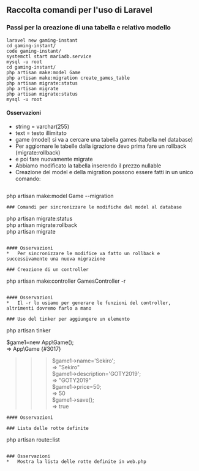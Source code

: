 
Raccolta comandi per l'uso di Laravel
-------------------------------------

### Passi per la creazione di una tabella e relativo modello
```
laravel new gaming-instant    
cd gaming-instant/  
code gaming-instant/  
systemctl start mariadb.service  
mysql -u root  
cd gaming-instant/  
php artisan make:model Game  
php artisan make:migration create_games_table  
php artisan migrate:status  
php artisan migrate  
php artisan migrate:status  
mysql -u root  
```

#### Osservazioni
*   string = varchar(255)
*   text = testo illimitato
*   game (model) si va a cercare una tabella games (tabella nel database)
*   Per aggiornare le tabelle dalla igrazione devo prima fare un rollback (migrate:rollback)
*   e poi fare nuovamente migrate
*   Abbiamo modificato la tabella inserendo il prezzo nullable
*   Creazione del model e della migration possono essere fatti in un unico comando:
    ```
php artisan make:model Game --migration  
``` 
### Comandi per sincronizzare le modifiche dal model al database
```
php artisan migrate:status  
php artisan migrate:rollback  
php artisan migrate  
```

#### Osservazioni
*   Per sincronizzare le modifice va fatto un rollback e successivamente una nuova migrazione

### Creazione di un controller
```
php artisan make:controller GamesController -r
```

#### Osservazioni
*   Il -r lo usiamo per generare le funzioni del controller, altrimenti dovremo farlo a mano

### Uso del tinker per aggiungere un elemento
```
php artisan tinker  
  
$game1=new App\Game();  
=> App\Game {#3017}  
>>> $game1->name='Sekiro';  
=> "Sekiro"  
>>> $game1->description='GOTY2019';  
=> "GOTY2019"  
>>> $game1->price=50;  
=> 50  
>>> $game1->save();  
=> true
```
#### Osservazioni

### Lista delle rotte definite
```
php artisan route::list
```

### Osservazioni
*   Mostra la lista delle rotte definite in web.php
